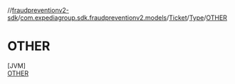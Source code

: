 //[fraudpreventionv2-sdk](../../../../../index.md)/[com.expediagroup.sdk.fraudpreventionv2.models](../../../index.md)/[Ticket](../../index.md)/[Type](../index.md)/[OTHER](index.md)

# OTHER

[JVM]\
[OTHER](index.md)
